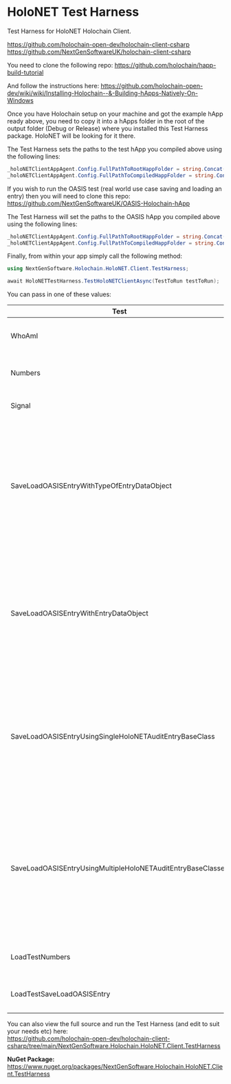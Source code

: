 ﻿# HoloNET Test Harness

Test Harness for HoloNET Holochain Client.

https://github.com/holochain-open-dev/holochain-client-csharp \
https://github.com/NextGenSoftwareUK/holochain-client-csharp

You need to clone the following repo:
https://github.com/holochain/happ-build-tutorial

And follow the instructions here:
https://github.com/holochain-open-dev/wiki/wiki/Installing-Holochain--&-Building-hApps-Natively-On-Windows

Once you have Holochain setup on your machine and got the example hApp ready above, you need to copy it into a hApps folder in the root of the output folder (Debug or Release) where you installed this Test Harness package. HoloNET will be looking for it there.

The Test Harness sets the paths to the test hApp you compiled above using the following lines:

````c#
_holoNETClientAppAgent.Config.FullPathToRootHappFolder = string.Concat(Environment.CurrentDirectory, @"\hApps\happ-build-tutorial-develop");
_holoNETClientAppAgent.Config.FullPathToCompiledHappFolder = string.Concat(Environment.CurrentDirectory, @"\hApps\happ-build-tutorial-develop\workdir\happ");
````

If you wish to run the OASIS test (real world use case saving and loading an entry) then you will need to clone this repo: \
https://github.com/NextGenSoftwareUK/OASIS-Holochain-hApp

The Test Harness will set the paths to the OASIS hApp you compiled above using the following lines:

````c#
_holoNETClientAppAgent.Config.FullPathToRootHappFolder = string.Concat(Environment.CurrentDirectory, @"\hApps\OASIS-Holochain-hApp");
_holoNETClientAppAgent.Config.FullPathToCompiledHappFolder = string.Concat(Environment.CurrentDirectory, @"\hApps\OASIS-Holochain-hApp\zomes\workdir\happ");
````

Finally, from within your app simply call the following method:

````c#
using NextGenSoftware.Holochain.HoloNET.Client.TestHarness;

await HoloNETTestHarness.TestHoloNETClientAsync(TestToRun testToRun);
````

You can pass in one of these values:

| Test														  | Description                                                                                            
|-------------------------------------------------------------|-------------------------------------------------------------------------------------------------------------------------------------------------------------------------------------------------------------------------------------------------------------------------------------------------------------------------------------------------------------------------------------------|
| WhoAmI													  | Will call zome function whoami on the whoami zome (part of the happ-build-tutorial above).																																																																								  |
| Numbers													  | Will call zome function add_ten on the numbers zome (part of the happ-build-tutorial above).																																																																							  |
| Signal													  | Will call zome function test_signal_as_string on the oasis zome.																																																																														  |
| SaveLoadOASISEntryWithTypeOfEntryDataObject				  | Will call the zome function create_entry_avatar on the oasis zome and once it receives the ActionHash back from the Holochain Conductor, it will load that entry using get_entry_avatar zome function (part of the OASIS hApp above). It will then map the data returned onto a new instance of the type passed in to CallZomeFunction function. See main HoloNET README for more info... |
| SaveLoadOASISEntryWithEntryDataObject						  | Will call the zome function create_entry_avatar on the oasis zome and once it receives the ActionHash back from the Holochain Conductor, it will load that entry using get_entry_avatar zome function (part of the OASIS hApp above). It will then map the data returned onto the object passed in to CallZomeFunction function. See main HoloNET README for more info...    			  |
| SaveLoadOASISEntryUsingSingleHoloNETAuditEntryBaseClass     | Will test the new HoloNETAuditEntryBaseClass by extending it with the Avatar class. It will call create_entry_avatar, get_entry_avatar, update_entry_avatar & delete_entry_avatar on the oasis zome and verify the results are as expected. This version will instantiate its own internal HoloNET Client to make calls to the Holochain Conductor.										  |
| SaveLoadOASISEntryUsingMultipleHoloNETAuditEntryBaseClasses | Will test the new HoloNETAuditEntryBaseClass by extending it with the AvatarMultiple & Holon class. It will call create_entry_avatar, get_entry_avatar, update_entry_avatar & delete_entry_avatar on the oasis zome and verify the results are as expected. This version passes in a HoloNETClient instance that is shared between the AvatarMultiple & Holon classes.					  |
| LoadTestNumbers											  | Will call zome function add_ten on the numbers zome 100 times (part of the happ-build-tutorial above).																																																																					  |
| LoadTestSaveLoadOASISEntry								  | Will call SaveLoadOASISEntry test 100 times (part of the OASIS happ above).																																																																												  |

You can also view the full source and run the Test Harness (and edit to suit your needs etc) here: \
https://github.com/holochain-open-dev/holochain-client-csharp/tree/main/NextGenSoftware.Holochain.HoloNET.Client.TestHarness

**NuGet Package:** \
https://www.nuget.org/packages/NextGenSoftware.Holochain.HoloNET.Client.TestHarness

